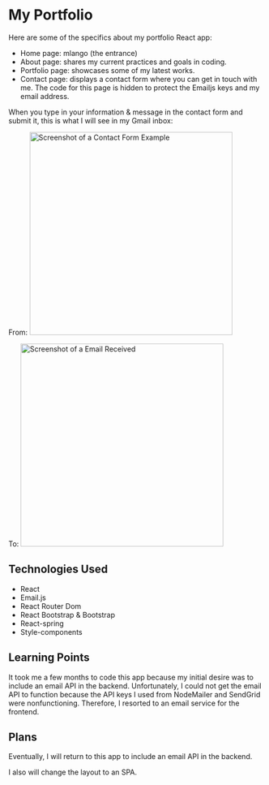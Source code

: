 # My Portfolio

Here are some of the specifics about my portfolio React app:

* Home page: mlango (the entrance)
* About page: shares my current practices and goals in coding.
* Portfolio page: showcases some of my latest works.
* Contact page: displays a contact form where you can get in touch with me. The code for this page is hidden to protect the Emailjs keys and my email address.

When you type in your information & message in the contact form and submit it, this is what I will see in my Gmail inbox:

From:
<img src='assets\images\contact-form-example.jpg' alt='Screenshot of a Contact Form Example' width='400'>

To:
<img src='assets\images\emailjs-contact-info-recvd.jpg' alt='Screenshot of a Email Received' width='400'>

## Technologies Used

* React
* Email.js
* React Router Dom
* React Bootstrap & Bootstrap
* React-spring
* Style-components

## Learning Points

 It took me a few months to code this app because my initial desire was to include an email API in the backend. Unfortunately, I could not get the email API to function because the API keys I used from NodeMailer and SendGrid were nonfunctioning. Therefore, I resorted to an email service for the frontend. 
 
## Plans

 Eventually, I will return to this app to include an email API in the backend.

 I also will change the layout to an SPA.